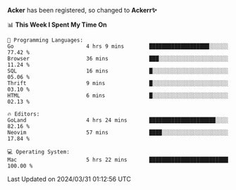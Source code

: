 **Acker** has been registered, so changed to **Ackerr✨**

<!--START_SECTION:waka-->
📊 **This Week I Spent My Time On** 

```text
💬 Programming Languages: 
Go                       4 hrs 9 mins        ███████████████████░░░░░░   77.42 % 
Browser                  36 mins             ███░░░░░░░░░░░░░░░░░░░░░░   11.24 % 
SQL                      16 mins             █░░░░░░░░░░░░░░░░░░░░░░░░   05.06 % 
Thrift                   9 mins              █░░░░░░░░░░░░░░░░░░░░░░░░   03.10 % 
HTML                     6 mins              █░░░░░░░░░░░░░░░░░░░░░░░░   02.13 % 

🔥 Editors: 
GoLand                   4 hrs 24 mins       █████████████████████░░░░   82.16 % 
Neovim                   57 mins             ████░░░░░░░░░░░░░░░░░░░░░   17.84 % 

💻 Operating System: 
Mac                      5 hrs 22 mins       █████████████████████████   100.00 % 
```


 Last Updated on 2024/03/31 01:12:56 UTC
<!--END_SECTION:waka-->
